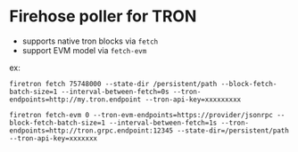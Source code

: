 # Firehose poller for TRON

* supports native tron blocks via `fetch`
* support EVM model via `fetch-evm`

ex:
```
firetron fetch 75748000 --state-dir /persistent/path --block-fetch-batch-size=1 --interval-between-fetch=0s --tron-endpoints=http://my.tron.endpoint --tron-api-key=xxxxxxxxx
```

```
firetron fetch-evm 0 --tron-evm-endpoints=https://provider/jsonrpc --block-fetch-batch-size=1 --interval-between-fetch=1s --tron-endpoints=http://tron.grpc.endpoint:12345 --state-dir=/persistent/path --tron-api-key=xxxxxxx
```
